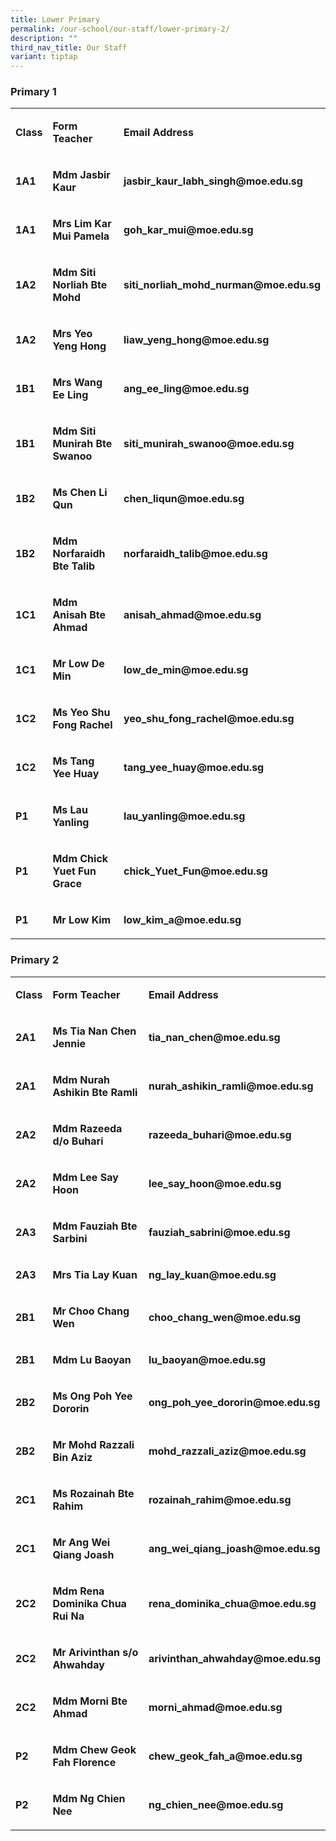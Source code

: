 ```yaml
---
title: Lower Primary
permalink: /our-school/our-staff/lower-primary-2/
description: ""
third_nav_title: Our Staff
variant: tiptap
---
```

<h3><strong>Primary 1</strong></h3><table><tbody><tr><td rowspan="1" colspan="1"><p><strong>Class</strong></p></td><td rowspan="1" colspan="1"><p><strong>Form Teacher</strong></p></td><td rowspan="1" colspan="1"><p><strong>Email Address</strong></p></td></tr><tr><td rowspan="1" colspan="1"><p><strong>1A1</strong></p></td><td rowspan="1" colspan="1"><p><strong>Mdm Jasbir Kaur</strong></p></td><td rowspan="1" colspan="1"><p><strong>jasbir_kaur_labh_singh@moe.edu.sg</strong></p></td></tr><tr><td rowspan="1" colspan="1"><p><strong>1A1</strong></p></td><td rowspan="1" colspan="1"><p><strong>Mrs Lim Kar Mui Pamela</strong></p></td><td rowspan="1" colspan="1"><p><strong>goh_kar_mui@moe.edu.sg</strong></p></td></tr><tr><td rowspan="1" colspan="1"><p><strong>1A2</strong></p></td><td rowspan="1" colspan="1"><p><strong>Mdm Siti Norliah Bte Mohd</strong></p></td><td rowspan="1" colspan="1"><p><strong>siti_norliah_mohd_nurman@moe.edu.sg</strong></p></td></tr><tr><td rowspan="1" colspan="1"><p><strong>1A2</strong></p></td><td rowspan="1" colspan="1"><p><strong>Mrs Yeo Yeng Hong</strong></p></td><td rowspan="1" colspan="1"><p><strong>liaw_yeng_hong@moe.edu.sg</strong></p></td></tr><tr><td rowspan="1" colspan="1"><p><strong>1B1</strong></p></td><td rowspan="1" colspan="1"><p><strong>Mrs Wang Ee Ling</strong></p></td><td rowspan="1" colspan="1"><p><strong>ang_ee_ling@moe.edu.sg</strong></p></td></tr><tr><td rowspan="1" colspan="1"><p><strong>1B1</strong></p></td><td rowspan="1" colspan="1"><p><strong>Mdm Siti Munirah Bte Swanoo</strong></p></td><td rowspan="1" colspan="1"><p><strong>siti_munirah_swanoo@moe.edu.sg</strong></p></td></tr><tr><td rowspan="1" colspan="1"><p><strong>1B2</strong></p></td><td rowspan="1" colspan="1"><p><strong>Ms Chen Li Qun</strong></p></td><td rowspan="1" colspan="1"><p><strong>chen_liqun@moe.edu.sg</strong></p></td></tr><tr><td rowspan="1" colspan="1"><p><strong>1B2</strong></p></td><td rowspan="1" colspan="1"><p><strong>Mdm Norfaraidh Bte Talib</strong></p></td><td rowspan="1" colspan="1"><p><strong>norfaraidh_talib@moe.edu.sg</strong></p></td></tr><tr><td rowspan="1" colspan="1"><p><strong>1C1</strong></p></td><td rowspan="1" colspan="1"><p><strong>Mdm Anisah Bte Ahmad</strong></p></td><td rowspan="1" colspan="1"><p><strong>anisah_ahmad@moe.edu.sg</strong></p></td></tr><tr><td rowspan="1" colspan="1"><p><strong>1C1</strong></p></td><td rowspan="1" colspan="1"><p><strong>Mr Low De Min</strong></p></td><td rowspan="1" colspan="1"><p><strong>low_de_min@moe.edu.sg</strong></p></td></tr><tr><td rowspan="1" colspan="1"><p><strong>1C2</strong></p></td><td rowspan="1" colspan="1"><p><strong>Ms Yeo Shu Fong Rachel</strong></p></td><td rowspan="1" colspan="1"><p><strong>yeo_shu_fong_rachel@moe.edu.sg</strong></p></td></tr><tr><td rowspan="1" colspan="1"><p><strong>1C2</strong></p></td><td rowspan="1" colspan="1"><p><strong>Ms Tang Yee Huay</strong></p></td><td rowspan="1" colspan="1"><p><strong>tang_yee_huay@moe.edu.sg</strong></p></td></tr><tr><td rowspan="1" colspan="1"><p><strong>P1</strong></p></td><td rowspan="1" colspan="1"><p><strong>Ms Lau Yanling</strong></p></td><td rowspan="1" colspan="1"><p><strong>lau_yanling@moe.edu.sg</strong></p></td></tr><tr><td rowspan="1" colspan="1"><p><strong>P1</strong></p></td><td rowspan="1" colspan="1"><p><strong>Mdm Chick Yuet Fun Grace</strong></p></td><td rowspan="1" colspan="1"><p><strong>chick_Yuet_Fun@moe.edu.sg</strong></p></td></tr><tr><td rowspan="1" colspan="1"><p><strong>P1</strong></p></td><td rowspan="1" colspan="1"><p><strong>Mr Low Kim</strong></p></td><td rowspan="1" colspan="1"><p><strong>low_kim_a@moe.edu.sg</strong></p></td></tr></tbody></table><h3><strong>Primary 2</strong></h3><table><tbody><tr><td rowspan="1" colspan="1"><p><strong>Class</strong></p></td><td rowspan="1" colspan="1"><p><strong>Form Teacher</strong></p></td><td rowspan="1" colspan="1"><p><strong>Email Address</strong></p></td></tr><tr><td rowspan="1" colspan="1"><p><strong>2A1</strong></p></td><td rowspan="1" colspan="1"><p><strong>Ms Tia Nan Chen Jennie</strong></p></td><td rowspan="1" colspan="1"><p><strong>tia_nan_chen@moe.edu.sg</strong></p></td></tr><tr><td rowspan="1" colspan="1"><p><strong>2A1</strong></p></td><td rowspan="1" colspan="1"><p><strong>Mdm Nurah Ashikin Bte Ramli</strong></p></td><td rowspan="1" colspan="1"><p><strong>nurah_ashikin_ramli@moe.edu.sg</strong></p></td></tr><tr><td rowspan="1" colspan="1"><p><strong>2A2</strong></p></td><td rowspan="1" colspan="1"><p><strong>Mdm Razeeda d/o Buhari</strong></p></td><td rowspan="1" colspan="1"><p><strong>razeeda_buhari@moe.edu.sg</strong></p></td></tr><tr><td rowspan="1" colspan="1"><p><strong>2A2</strong></p></td><td rowspan="1" colspan="1"><p><strong>Mdm Lee Say Hoon</strong></p></td><td rowspan="1" colspan="1"><p><strong>lee_say_hoon@moe.edu.sg</strong></p></td></tr><tr><td rowspan="1" colspan="1"><p><strong>2A3</strong></p></td><td rowspan="1" colspan="1"><p><strong>Mdm Fauziah Bte Sarbini</strong></p></td><td rowspan="1" colspan="1"><p><strong>fauziah_sabrini@moe.edu.sg</strong></p></td></tr><tr><td rowspan="1" colspan="1"><p><strong>2A3</strong></p></td><td rowspan="1" colspan="1"><p><strong>Mrs Tia Lay Kuan</strong></p></td><td rowspan="1" colspan="1"><p><strong>ng_lay_kuan@moe.edu.sg</strong></p></td></tr><tr><td rowspan="1" colspan="1"><p><strong>2B1</strong></p></td><td rowspan="1" colspan="1"><p><strong>Mr Choo Chang Wen</strong></p></td><td rowspan="1" colspan="1"><p><strong>choo_chang_wen@moe.edu.sg</strong></p></td></tr><tr><td rowspan="1" colspan="1"><p><strong>2B1</strong></p></td><td rowspan="1" colspan="1"><p><strong>Mdm Lu Baoyan</strong></p></td><td rowspan="1" colspan="1"><p><strong>lu_baoyan@moe.edu.sg</strong></p></td></tr><tr><td rowspan="1" colspan="1"><p><strong>2B2</strong></p></td><td rowspan="1" colspan="1"><p><strong>Ms Ong Poh Yee Dororin</strong></p></td><td rowspan="1" colspan="1"><p><strong>ong_poh_yee_dororin@moe.edu.sg</strong></p></td></tr><tr><td rowspan="1" colspan="1"><p><strong>2B2</strong></p></td><td rowspan="1" colspan="1"><p><strong>Mr Mohd Razzali Bin Aziz</strong></p></td><td rowspan="1" colspan="1"><p><strong>mohd_razzali_aziz@moe.edu.sg</strong></p></td></tr><tr><td rowspan="1" colspan="1"><p><strong>2C1</strong></p></td><td rowspan="1" colspan="1"><p><strong>Ms Rozainah Bte Rahim</strong></p></td><td rowspan="1" colspan="1"><p><strong>rozainah_rahim@moe.edu.sg</strong></p></td></tr><tr><td rowspan="1" colspan="1"><p><strong>2C1</strong></p></td><td rowspan="1" colspan="1"><p><strong>Mr Ang Wei Qiang Joash</strong></p></td><td rowspan="1" colspan="1"><p><strong>ang_wei_qiang_joash@moe.edu.sg</strong></p></td></tr><tr><td rowspan="1" colspan="1"><p><strong>2C2</strong></p></td><td rowspan="1" colspan="1"><p><strong>Mdm Rena Dominika Chua Rui Na</strong></p></td><td rowspan="1" colspan="1"><p><strong>rena_dominika_chua@moe.edu.sg</strong></p></td></tr><tr><td rowspan="1" colspan="1"><p><strong>2C2</strong></p></td><td rowspan="1" colspan="1"><p><strong>Mr Arivinthan s/o Ahwahday</strong></p></td><td rowspan="1" colspan="1"><p><strong>arivinthan_ahwahday@moe.edu.sg</strong></p></td></tr><tr><td rowspan="1" colspan="1"><p><strong>2C2</strong></p></td><td rowspan="1" colspan="1"><p><strong>Mdm Morni Bte Ahmad</strong></p></td><td rowspan="1" colspan="1"><p><strong>morni_ahmad@moe.edu.sg</strong></p></td></tr><tr><td rowspan="1" colspan="1"><p><strong>P2</strong></p></td><td rowspan="1" colspan="1"><p><strong>Mdm Chew Geok Fah Florence</strong></p></td><td rowspan="1" colspan="1"><p><strong>chew_geok_fah_a@moe.edu.sg</strong></p></td></tr><tr><td rowspan="1" colspan="1"><p><strong>P2</strong></p></td><td rowspan="1" colspan="1"><p><strong>Mdm Ng Chien Nee</strong></p></td><td rowspan="1" colspan="1"><p><strong>ng_chien_nee@moe.edu.sg</strong></p></td></tr></tbody></table><p></p>